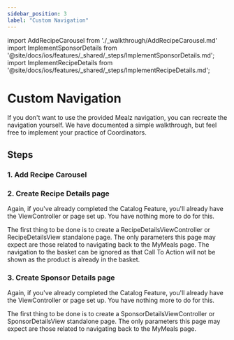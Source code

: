 ```yaml
---
sidebar_position: 3
label: "Custom Navigation"
---
```


import AddRecipeCarousel from './_walkthrough/AddRecipeCarousel.md'
import ImplementSponsorDetails from '@site/docs/ios/features/_shared/_steps/ImplementSponsorDetails.md';
import ImplementRecipeDetails from '@site/docs/ios/features/_shared/_steps/ImplementRecipeDetails.md';

# Custom Navigation

If you don't want to use the provided Mealz navigation, you can recreate the navigation yourself.
We have documented a simple walkthrough, but feel free to implement your practice of Coordinators.

## Steps

### 1. Add Recipe Carousel
<AddRecipeCarousel />

### 2. Create Recipe Details page
Again, if you've already completed the Catalog Feature, you'll already have the ViewController or page set up.
You have nothing more to do for this.

The first thing to be done is to create a RecipeDetailsViewController or RecipeDetailsView standalone page.
The only parameters this page may expect are those related to navigating back to the MyMeals page.
The navigation to the basket can be ignored as that Call To Action will not be shown as the product is already in the basket.
<ImplementRecipeDetails />

### 3. Create Sponsor Details page
Again, if you've already completed the Catalog Feature, you'll already have the ViewController or page set up.
You have nothing more to do for this.

The first thing to be done is to create a SponsorDetailsViewController or SponsorDetailsView standalone page.
The only parameters this page may expect are those related to navigating back to the MyMeals page.
<ImplementSponsorDetails />